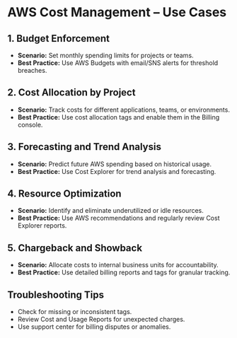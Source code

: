# AWS Cost Management – Use Cases

## 1. Budget Enforcement
- **Scenario:** Set monthly spending limits for projects or teams.
- **Best Practice:** Use AWS Budgets with email/SNS alerts for threshold breaches.

## 2. Cost Allocation by Project
- **Scenario:** Track costs for different applications, teams, or environments.
- **Best Practice:** Use cost allocation tags and enable them in the Billing console.

## 3. Forecasting and Trend Analysis
- **Scenario:** Predict future AWS spending based on historical usage.
- **Best Practice:** Use Cost Explorer for trend analysis and forecasting.

## 4. Resource Optimization
- **Scenario:** Identify and eliminate underutilized or idle resources.
- **Best Practice:** Use AWS recommendations and regularly review Cost Explorer reports.

## 5. Chargeback and Showback
- **Scenario:** Allocate costs to internal business units for accountability.
- **Best Practice:** Use detailed billing reports and tags for granular tracking.

## Troubleshooting Tips
- Check for missing or inconsistent tags.
- Review Cost and Usage Reports for unexpected charges.
- Use support center for billing disputes or anomalies.
